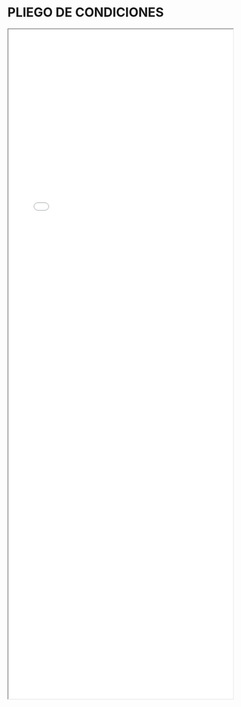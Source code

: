 
# PLIEGO DE CONDICIONES

<iframe src="../PLIEGO DE CONDICIONES.pdf" width="100%" height="1500px"></iframe>

